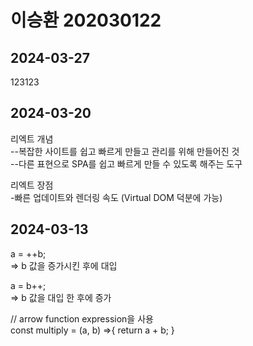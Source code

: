 # 이승환 202030122

## 2024-03-27
123123

## 2024-03-20
리엑트 개념  
--복잡한 사이트를 쉽고 빠르게 만들고 관리를 위해 만들어진 것  
--다른 표현으로 SPA를 쉽고 빠르게 만들 수 있도록 해주는 도구  

리엑트 장점  
-빠른 업데이트와 렌더링 속도 (Virtual DOM 덕분에 가능)  

## 2024-03-13

a = ++b;  
=> b 값을 증가시킨 후에 대입

a = b++;  
=> b 값을 대입 한 후에 증가


// arrow  function expression을 사용  
const multiply = (a, b) =>{
    return a + b;
}
